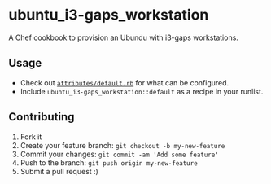 # ubuntu_i3-gaps_workstation

A Chef cookbook to provision an Ubundu with i3-gaps workstations.

## Usage

- Check out [`attributes/default.rb`](attributes/default.rb) for what can be configured.
- Include `ubuntu_i3-gaps_workstation::default` as a recipe in your runlist.

## Contributing

1. Fork it
2. Create your feature branch: `git checkout -b my-new-feature`
3. Commit your changes: `git commit -am 'Add some feature'`
4. Push to the branch: `git push origin my-new-feature`
5. Submit a pull request :)

